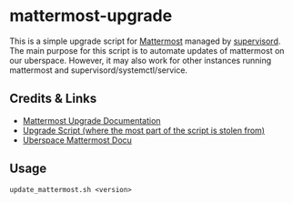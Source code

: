 # mattermost-upgrade

This is a simple upgrade script for [Mattermost](https://mattermost.com/) managed by [supervisord](http://supervisord.org/). The main purpose for this script is to automate updates of mattermost on our uberspace. However, it may also work for other instances running mattermost and supervisord/systemctl/service.

## Credits & Links

- [Mattermost Upgrade Documentation](https://docs.mattermost.com/administration/upgrade.html)
- [Upgrade Script (where the most part of the script is stolen from)](https://docs.mattermost.com/administration/upgrade-script.html)
- [Uberspace Mattermost Docu](https://lab.uberspace.de/guide_mattermost.html#updates)


## Usage

`update_mattermost.sh <version>`
